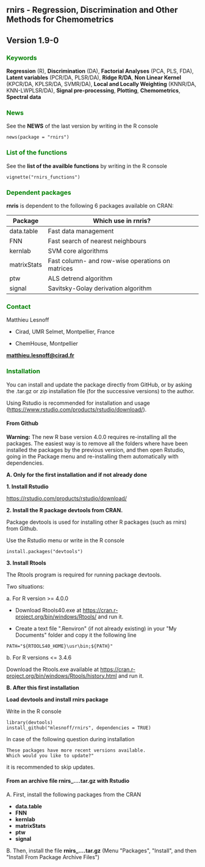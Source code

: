 ## rnirs - Regression, Discrimination and Other Methods for Chemometrics  
## <span style="color:grey40"> **Version 1.9-0** </span> 

### <span style="color:green"> **Keywords** </span> 

**Regression** (R), **Discrimination** (DA), **Factorial Analyses** (PCA, PLS, FDA), **Latent variables** (PCR/DA, PLSR/DA), **Ridge R/DA**, **Non Linear Kernel** (KPCR/DA, KPLSR/DA, SVMR/DA), **Local and Locally Weighting** (KNNR/DA, KNN-LWPLSR/DA), **Signal pre-processing**, **Plotting**, **Chemometrics**, **Spectral data**

### <span style="color:green"> **News** </span> 

See the **NEWS** of the last version by writing in the R console
```{r}
news(package = "rnirs")
```

### <span style="color:green"> **List of the functions** </span> 

See the **list of the availble functions** by writing in the R console
```{r}
vignette("rnirs_functions")
```

### <span style="color:green"> **Dependent packages** </span> 

**rnris** is dependent to the following 6 packages available on CRAN:

| Package | Which use in rnris? |
|---|---|
| data.table | Fast data management |
| FNN | Fast search of nearest neighbours |
| kernlab | SVM core algorithms |
| matrixStats | Fast column- and row-wise operations on matrices |
| ptw | ALS detrend algorithm |
| signal | Savitsky-Golay derivation algorithm |

### <span style="color:green"> **Contact** </span> 

Matthieu Lesnoff

- Cirad, UMR Selmet, Montpellier, France

- ChemHouse, Montpellier

**matthieu.lesnoff@cirad.fr**

### <span style="color:green"> **Installation** </span> 

You can install and update the package directly from GitHub, or by asking the .tar.gz or zip installation file (for the successive versions) to the author. 

Using Rstudio is recommended for installation and usage (https://www.rstudio.com/products/rstudio/download/).

#### **From Github**

**Warning:** The new R base version 4.0.0 requires re-installing all the packages. The easiest way is to remove all the folders where have been installed the packages by the previous version, and then open Rstudio, going in the Package menu and re-installing them automatically with dependencies.

**A. Only for the first installation and if not already done** 

**1. Install Rstudio**

https://rstudio.com/products/rstudio/download/ 

**2. Install the R package devtools from CRAN.** 

Package devtools is used for installing other R packages (such as rnirs) from Github.  

Use the Rstudio menu or write in the R console
```{r}
install.packages("devtools")
```

**3. Install Rtools**

The Rtools program is required for running package devtools.

Two situations:

a. For R version >= 4.0.0

- Download Rtools40.exe at https://cran.r-project.org/bin/windows/Rtools/ and run it.

- Create a text file ".Renviron" (if not already existing) in your "My Documents" folder and copy it the following line
```{r}
PATH="${RTOOLS40_HOME}\usr\bin;${PATH}"
```

b. For R versions <= 3.4.6

Download the Rtools.exe available at https://cran.r-project.org/bin/windows/Rtools/history.html and run it.

**B. After this first installation** 

**Load devtools and install rnirs package** 

Write in the R console
```{r}
library(devtools)
install_github("mlesnoff/rnirs", dependencies = TRUE)
```

In case of the following question during installation
```{r}
These packages have more recent versions available.
Which would you like to update?"
```
it is recommended to skip updates.

#### **From an archive file rnirs_....tar.gz with Rstudio**

A. First, install the following packages from the CRAN

- **data.table**
- **FNN**
- **kernlab**
- **matrixStats**
- **ptw**
- **signal**

B. Then, install the file **rnirs_....tar.gz** (Menu "Packages", "Install", and then "Install From Package Archive Files")


